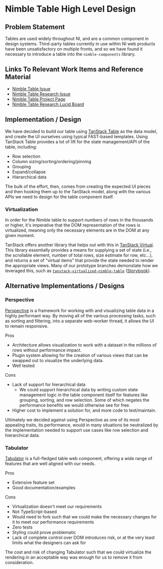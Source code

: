 # Nimble Table High Level Design

## Problem Statement

Tables are used widely throughout NI, and are a common component in design systems. Third-party tables currently in use within NI web products have been unsatisfactory on multiple fronts, and so we have found it necessary to introduce a table into the `nimble-components` library.

## Links To Relevant Work Items and Reference Material

-   [Nimble Table Issue](https://github.com/ni/nimble/issues/283)
-   [Nimble Table Research Issue](https://github.com/ni/nimble/issues/285)
-   [Nimble Table Project Page](https://github.com/orgs/ni/projects/11)
-   [Nimble Table Research Lucid Board](https://lucid.app/lucidspark/31f2314d-dd8e-46fd-8fc1-6e9f66700bb3/edit?viewport_loc=-6023%2C-26311%2C35411%2C20921%2CloaYwcZLRray4&invitationId=inv_38839ad5-72b2-4975-ab7a-6d8be33c960c)

## Implementation / Design

We have decided to build our table using [TanStack Table](https://tanstack.com/table/v8) as the data model, and create the UI ourselves using typical FAST-based templates. Using TanStack Table provides a lot of lift for the state management/API of the table, including:

-   Row selection
-   Column sizing/sorting/ordering/pinning
-   Grouping
-   Expand/collapse
-   Hierarchical data

The bulk of the effort, then, comes from creating the expected UI pieces and then hooking them up to the TanStack model, along with the various APIs we need to design for the table component itself.

### Virtualization

In order for the Nimble table to support numbers of rows in the thousands or higher, it's imperative that the DOM representation of the rows is virtualized, meaning only the necessary elements are in the DOM at any given moment.

TanStack offers another library that helps out with this in [TanStack Virtual](https://tanstack.com/virtual/v3). This library essentially provides a means for supplying a set of state (i.e., the scrollable element, number of total rows, size estimate for row, etc...), and returns a set of "virtual items" that provide the state needed to render the appropriate views. Many of our prototype branches demonstate how we leveraged this, such as [`tanstack-virtualized-nimble-table`](https://github.com/ni/nimble/tree/tanstack-virutalized-nimble-table) ([Storybook](https://60e89457a987cf003efc0a5b-haosfwmjoq.chromatic.com/iframe.html?args=&id=table--table-story&viewMode=story)).

## Alternative Implementations / Designs

### Perspective

[Perspective](https://perspective.finos.org/) is a framework for working with and visualizing table data in a highly performant way. By moving all of the various processing tasks, such as sorting and filtering, into a separate web-worker thread, it allows the UI to remain responsive.

Pros

-   Architecture allows visualization to work with a dataset in the millions of rows without performance impact.
-   Plugin system allowing for the creation of various views that can be swapped out to visualize the underlying data.
-   Well tested

Cons

-   Lack of support for hierarchical data
    -   We could support hierarchical data by writing custom state management logic in the table component itself for features like grouping, sorting, and row selection. Some of which negates the performance benefits we would otherwise see for free.
-   Higher cost to implement a solution for, and more code to test/maintain.

Ultimately we decided against using Perspective as one of its most appealing traits, its performance, would in many situations be neutralized by the implementation needed to support use cases like row selection and hierarchical data.

### Tabulator

[Tabulator](https://tabulator.info/) is a full-fledged table web component, offering a wide range of features that are well aligned with our needs.

Pros

-   Extensive feature set
-   Good documentation/examples

Cons

-   Virtualization doesn't meet our requirements
-   Not TypeScript-based
-   Would need to fork such that we could make the necessary changes for it to meet our performance requirements
-   Zero tests
-   Styling could prove problematic
-   Lack of complete control over DOM introduces risk, or at the very least limits what the designers can ask for

The cost and risk of changing Tabulator such that we could virtualize the rendering in an acceptable way was enough for us to remove it from consideration.
